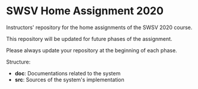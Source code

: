 # SWSV Home Assignment 2020

Instructors' repository for the home assignments of the SWSV 2020 course.

This repository will be updated for future phases of the assignment.

Please always update your repository at the beginning of each phase.

Structure:
- **doc**: Documentations related to the system 
- **src**: Sources of the system's implementation
